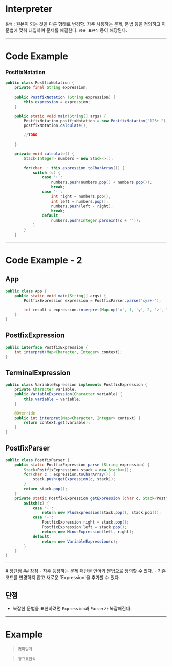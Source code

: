 # Interpreter
`통역`  : 원본이 되는 것을 다른 형태로 변경함. 자주 사용하는 문제, 문법 등을 정의하고 이 문법에 맞춰 대입하여 문제를 해결한다. `정규 표현식` 등이 해당된다.

<hr>

# Code Example
### PostfixNotation
```java
public class PostfixNotation {
	private final String expression;
	
	public PostfixNotation (String expression) {
		this.expression = expression;
	}

	public static void main(String[] args) {
		PostfixNotation postfixNotation = new PostfixNotation("123+-");
		postfixNotation.calculate();

		//TODO
		
	}

	private void calculate() {
		Stack<Integer> numbers = new Stack<>();

		for(char  : this.expression.toCharArray()) {
			switch (c) {
				case '+':
					numbers.push(numbers.pop() + numbers.pop());
					break;
				case '-':
					int right = numbers.pop();
					int left = numbers.pop();
					numbers.push(left - right);
					break;
				default:
					numbers.push(Integer.parseInt(c + ""));
			}
		}
	}
```


<hr>

# Code Example - 2
## App
```java
public class App {
	public static void main(String[] args) {
		PostfixExpression expression = PostfixParser.parse("xyz+-");

		int result = expression.interpret(Map.op('x', 1, 'y', 2, 'z', 3));
	}
}
```

## PostfixExpression
```java
public interface PostfixExpression {
	int interpret(Map<Character, Integer> context);
}
```

## TerminalExpression
```java
public class VariableExpression implements PostfixExpression {
	private Character variable;
	public VariableExpression(Character variable) {
		this.variable = variable;
	}

	@Override
	public int interpret(Map<Character, Integer> context) {
		return context.get(variable);
	}
}
```

## PostfixParser
```java
public class PostfixParser {
	public static PostfixExpression parse (String expression) {
		Stack<PostfixExpression> stack = new Stack<>();
		for(char c : expression.toCharArray()) {
			stack.push(getExpression(c, stack));
		}
		return stack.pop();
	}
	private static PostfixExpression getExpression (char c, Stack<PostfixExpression> stack) {
		switch(c) {
			case '+':
				return new PlusExpression(stack.pop(), stack.pop());
			case '-':
				PostfixExpression right = stack.pop();
				PostfixExpression left = stack.pop();
				return new MinusExpression(left, right);
			default:
				return new VariableExpression(c);
		}
	}
}
```

<hr>
# 장단점
## 장점
- 자주 등장하는 문제 패턴을 언어와 문법으로 정의할 수 있다.
- 기존 코드를 변경하지 않고 새로운 `Expression`을 추가할 수 있다.

## 단점
- 복잡한 문법을 표현하려면 `Expression`과 `Parser`가 복잡해진다.


<hr>

# Example
> `컴파일러`
> 

> `정규표현식`